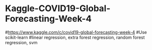 # Kaggle-COVID19-Global-Forecasting-Week-4
#https://www.kaggle.com/c/covid19-global-forecasting-week-4
#Use scikit-learn
#linear regression, extra forest regression, random forest regression, svm
